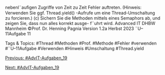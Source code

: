nebenl¨auﬁgen Zugriﬀe von Zeit zu Zeit Fehler auftreten.
(Hinweis: Verwenden Sie ggf. Thread.yield() -Aufrufe um eine Thread-Umschaltung zu forcieren.)
(c) Sichern Sie die Methoden mittels eines Semaphors ab, und zeigen Sie, dass nun alles korrekt ausge-
f¨uhrt wird.
Advanced IT DHBW Mannheim ©Prof. Dr. Henning Pagnia Version 1.2a Herbst 2023 ¨U–11Aufgabe 11

   Tags & Topics:
   #Thread
   #Methoden
   #Prof.
   #Methode
   #Fehler
   #verwenden
   #¨U–11Aufgabe
   #Verwenden
   #Hinweis
   #Umschaltung
   #Thread.yield

[Previous: #AdvIT-Aufgaben_19](AdvIT-Aufgaben_19.md)

[Next: #AdvIT-Aufgaben_19](AdvIT-Aufgaben_19.md)